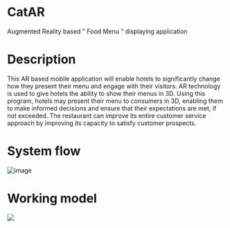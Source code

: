 # CatAR
Augmented Reality based " Food Menu " displaying application
# Description 
This AR based mobile application will enable hotels to significantly change how they present their menu and engage with their visitors. AR technology is used to give hotels the ability to show their menus in 3D. Using this program, hotels may present their menu to consumers in 3D, enabling them to make informed decisions and ensure that their expectations are met, if not exceeded. The restaurant can improve its entire customer service approach by improving its capacity to satisfy customer prospects.
# System flow
![image](https://user-images.githubusercontent.com/100555747/232201023-bbf051ce-e9e3-4256-87dc-73680d3a9785.png)
# Working model
<img src="C:\Users\kamal\Downloads\WhatsApp Image 2023-04-15 at 2.23.22 PM (2).jpeg">

